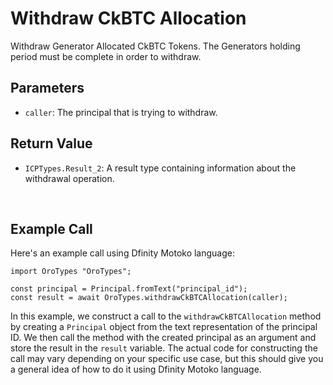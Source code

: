 # Withdraw CkBTC Allocation

Withdraw Generator Allocated CkBTC Tokens. The Generators holding period must be complete in order to withdraw.

## **Parameters**

- `caller`: The principal that is trying to withdraw.

## **Return Value**

- `ICPTypes.Result_2`: A result type containing information about the withdrawal operation.

&nbsp;

## **Example Call**

Here's an example call using Dfinity Motoko language:

```Motoko
import OroTypes "OroTypes";

const principal = Principal.fromText("principal_id");
const result = await OroTypes.withdrawCkBTCAllocation(caller);
```

In this example, we construct a call to the `withdrawCkBTCAllocation` method by creating a `Principal` object from the text representation of the principal ID. We then call the method with the created principal as an argument and store the result in the `result` variable. The actual code for constructing the call may vary depending on your specific use case, but this should give you a general idea of how to do it using Dfinity Motoko language.